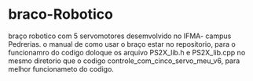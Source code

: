# braco-Robotico
braço robotico com 5 servomotores desemvolvido no IFMA- campus Pedrerias.
o manual de como usar o braço estar no repositorio, para o funcionamro do codigo doloque os arquivo PS2X_lib.h e PS2X_lib.cpp
no mesmo diretorio que o codigo controle_com_cinco_servo_meu_v6, para melhor funcionameto do codigo.
